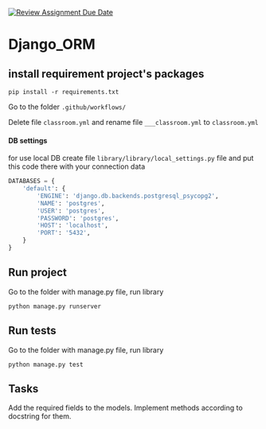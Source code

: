 [![Review Assignment Due Date](https://classroom.github.com/assets/deadline-readme-button-24ddc0f5d75046c5622901739e7c5dd533143b0c8e959d652212380cedb1ea36.svg)](https://classroom.github.com/a/np5B4JT3)
# Django_ORM

## install requirement project's packages

```commandline
pip install -r requirements.txt
```
Go to the folder `.github/workflows/`

Delete file `classroom.yml` and rename file `___classroom.yml` to `classroom.yml`

#### DB settings

for use local DB create file `library/library/local_settings.py` file and put this code there with your connection data
```python
DATABASES = {
    'default': {
        'ENGINE': 'django.db.backends.postgresql_psycopg2',
        'NAME': 'postgres',
        'USER': 'postgres',
        'PASSWORD': 'postgres',
        'HOST': 'localhost',
        'PORT': '5432',
    }
}
```

## Run project

Go to the folder with manage.py file, run library


```commandline
python manage.py runserver
```
 

## Run tests

Go to the folder with manage.py file, run library

```commandline
python manage.py test
```

## Tasks
Add the required fields to the models.
Implement methods according to docstring  for them.
